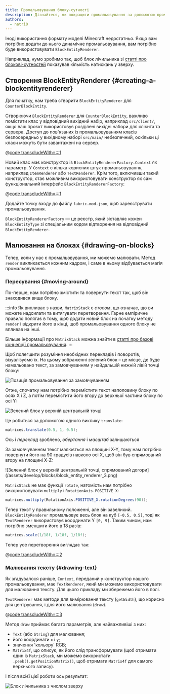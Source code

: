 ```yaml
---
title: Промальовування блоку-сутності
description: Дізнайтеся, як покращити промальовування за допомогою промальовування блоку-сутності.
authors:
  - natri0
---
```


Іноді використання формату моделі Minecraft недостатньо. Якщо вам потрібно додати до нього динамічне промальовування, вам потрібно буде використовувати `BlockEntityRenderer`.

Наприклад, нумо зробимо так, щоб блок лічильника зі [статті про блокові-сутностей](../blocks/block-entities) показував кількість натискань у зверху.

## Створення BlockEntityRenderer {#creating-a-blockentityrenderer}

Для початку, нам треба створити `BlockEntityRenderer` для `CounterBlockEntity`.

Створюючи `BlockEntityRenderer` для `CounterBlockEntity`, важливо помістити клас у відповідний вихідний набір, наприклад `src/client/`, якщо ваш проєкт використовує розділені вихідні набори для клієнта та сервера. Доступ до пов'язаних із промальовуванням класів безпосередньо у вихідному наборі `src/main/` небезпечний, оскільки ці класи можуть бути завантажені на сервер.

@[code transcludeWith=:::1](@/reference/1.21.1/src/client/java/com/example/docs/rendering/blockentity/CounterBlockEntityRenderer.java)

Новий клас має конструктор із `BlockEntityRendererFactory.Context` як параметр. У `Context` є кілька корисних штук промальовування, наприклад `ItemRenderer` або `TextRenderer`.
Крім того, включивши такий конструктор, стає можливим використовувати конструктор як сам функціональний інтерфейс `BlockEntityRendererFactory`:

@[code transcludeWith=:::1](@/reference/1.21.1/src/client/java/com/example/docs/ExampleModBlockEntityRenderer.java)

Додайте точку входу до файлу `fabric.mod.json`, щоб зареєструвати промальовування.

`BlockEntityRendererFactory` — це реєстр, який зіставляє кожен `BlockEntityType` зі спеціальним кодом відтворення на відповідний `BlockEntityRenderer`.

## Малювання на блоках {#drawing-on-blocks}

Тепер, коли у нас є промальовування, ми можемо малювати. Метод `render` викликається кожним кадром, і саме в ньому відбувається магія промальовування.

### Пересування {#moving-around}

По-перше, нам потрібно змістити та повернути текст так, щоб він знаходився вище блоку.

:::info
Як випливає з назви, `MatrixStack` є _стосом_, що означає, що ви можете надсилати та витягувати перетворення.
Гарне емпіричне правило полягає в тому, щоб додати новий блок на початку методу `render` і відкрити його в кінці, щоб промальовування одного блоку не впливав на інші.

Більше інформації про `MatrixStack` можна знайти в [статті про базові концепції промальовування](../rendering/basic-concepts).
:::

Щоб полегшити розуміння необхідних перекладів і поворотів, візуалізуємо їх. На цьому зображенні зелений блок – це місце, де буде намальовано текст, за замовчуванням у найдальшій нижній лівій точці блоку:

![Позиція промальовування за замовчуванням](/assets/develop/blocks/block_entity_renderer_1.png)

Отже, спочатку нам потрібно перемістити текст наполовину блоку по осях X і Z, а потім перемістити його вгору до верхньої частини блоку по осі Y:

![Зелений блок у верхній центральній точці](/assets/develop/blocks/block_entity_renderer_2.png)

Це робиться за допомогою одного виклику `translate`:

```java
matrices.translate(0.5, 1, 0.5);
```

Ось і _переклад_ зроблено, _обертання_ і _масштаб_ залишаються

За замовчуванням текст малюється на площині X-Y, тому нам потрібно повернути його на 90 градусів навколо осі X, щоб він був спрямований вгору на площині X-Z:

![Зелений блок у верхній центральній точці, спрямований догори] (/assets/develop/blocks/block_entity_renderer_3.png)

`MatrixStack` не має функції `rotate`, натомість нам потрібно використовувати `multiply` і `RotationAxis.POSITIVE_X`:

```java
matrices.multiply(RotationAxis.POSITIVE_X.rotationDegrees(90));
```

Тепер текст у правильному положенні, але він завеликий. `BlockEntityRenderer` промальовує весь блок на куб `[-0.5, 0.5]`, тоді як `TextRenderer` використовує координати Y `[0, 9]`. Таким чином, нам потрібно зменшити його в 18 разів:

```java
matrices.scale(1/18f, 1/18f, 1/18f);
```

Тепер усе перетворення виглядає так:

@[code transcludeWith=:::2](@/reference/1.21.1/src/client/java/com/example/docs/rendering/blockentity/CounterBlockEntityRenderer.java)

### Малювання тексту {#drawing-text}

Як згадувалося раніше, `Context`, переданий у конструктор нашого промальовування, має `TextRenderer`, який ми можемо використовувати для малювання тексту. Для цього прикладу ми збережемо його в полі.

`TextRenderer` має методи для вимірювання тексту (`getWidth`), що корисно для центрування, і для його малювання (`draw`).

@[code transcludeWith=:::3](@/reference/1.21.1/src/client/java/com/example/docs/rendering/blockentity/CounterBlockEntityRenderer.java)

Метод `draw` приймає багато параметрів, але найважливіші з них:

- `Text` (або `String`) для малювання;
- його координати `x` і `y`;
- значення 'кольору' RGB;
- `Matrix4f`, що описує, як його слід трансформувати (щоб отримати один із `MatrixStack`, ми можемо використати `.peek().getPositionMatrix()`, щоб отримати `Matrix4f` для самого верхнього запису).

І після всієї цієї роботи ось результат:

![Блок лічильника з числом зверху](/assets/develop/blocks/block_entity_renderer_4.png)
